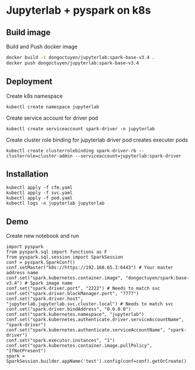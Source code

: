 
# Jupyterlab + pyspark on k8s

## Build image

Build and Push docker image

```bash
docker build -t dongoctuyen/jupyterlab:spark-base-v3.4 .
docker push dongoctuyen/jupyterlab:spark-base-v3.4
```
## Deployment
Create k8s namespace
```
kubectl create namespace jupyterlab
```
Create service account for driver pod
```
kubectl create serviceaccount spark-driver -n jupyterlab
```
Create cluster role binding for jupyterlab driver pod creates executer pods
```
kubectl create clusterrolebinding spark-driver-rb --clusterrole=cluster-admin --serviceaccount=jupyterlab:spark-driver
```
## Installation
```
kubectl apply -f cfm.yaml
kubectl apply -f svc.yaml
kubectl apply -f pod.yaml
kubectl logs -n jupyterlab jupyterlab
```

## Demo

Create new notebook and run 
```
import pyspark
from pyspark.sql import functions as F
from pyspark.sql.session import SparkSession
conf = pyspark.SparkConf()
conf.setMaster("k8s://https://192.168.65.3:6443") # Your master address name
conf.set("spark.kubernetes.container.image", "dongoctuyen/spark:base-v3.4") # Spark image name
conf.set("spark.driver.port", "2222") # Needs to match svc
conf.set("spark.driver.blockManager.port", "7777")
conf.set("spark.driver.host", "jupyterlab.jupyterlab.svc.cluster.local") # Needs to match svc
conf.set("spark.driver.bindAddress", "0.0.0.0")
conf.set("spark.kubernetes.namespace", "jupyterlab")
conf.set("spark.kubernetes.authenticate.driver.serviceAccountName", "spark-driver")
conf.set("spark.kubernetes.authenticate.serviceAccountName", "spark-driver")
conf.set("spark.executor.instances", "1")
conf.set("spark.kubernetes.container.image.pullPolicy", "IfNotPresent")
spark = SparkSession.builder.appName('test').config(conf=conf).getOrCreate()
```

